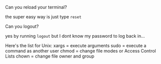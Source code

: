 Can you reload your terminal?

the super easy way is just type `reset`

Can you logout?

yes by running `logout`
but I dont know my password to log back in...

Here's the list for Unix:
xargs = execute arguments
sudo = execute a command as another user
chmod = change file modes or Access Control Lists
chown = change file owner and group
